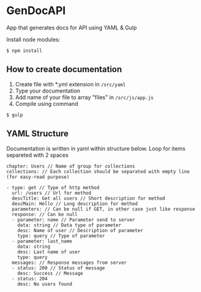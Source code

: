 GenDocAPI
=========

App that generates docs for API using YAML & Gulp

Install node modules:

```
$ npm install
```

How to create documentation
----------------

1. Create file with *.yml extension in `/src/yaml`
2. Type your documentation
3. Add name of your file to array "files" in `/src/js/app.js`
4. Compile using command

```
$ gulp
```

YAML Structure
----------------

Documentation is written in yaml within structure below.
Loop for items separeted with 2 spaces

```
chapter: Users // Name of group for collections
collections: // Each collection should be separated with empty line (for easy-read purpose)

- type: get // Type of http method
  url: /users // Url for method
  descTitle: Get all users // Short description for method
  descMain: Hello // Long description for method 
  parameters: // Can be null if GET, in other case just like response
  response: // Can be null
  - parameter: name // Parameter send to server
    data: string // Data type of parameter
    desc: Name of user // Description of parameter
    type: query // Type of parameter
  - parameter: last_name
    data: string
    desc: Last name of user
    type: query
  messages: // Response messages from server
  - status: 200 // Status of message
    desc: Success // Message
  - status: 204
    desc: No users found
```

